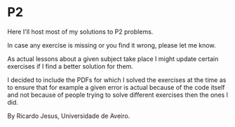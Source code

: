 # P2
Here I'll host most of my solutions to P2 problems.

In case any exercise is missing or you find it wrong, please let me know.

As actual lessons about a given subject take place I might update certain exercises if I find a better solution for them.

I decided to include the PDFs for which I solved the exercises at the time as to ensure that for example a given error is actual because of the code itself and not because of people trying to solve different exercises then the ones I did.

By Ricardo Jesus, Universidade de Aveiro.
